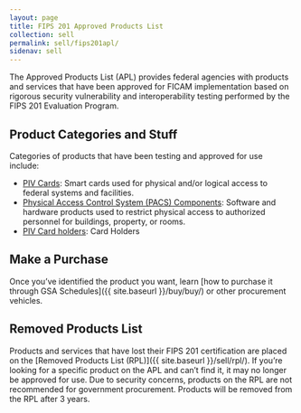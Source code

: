 ```yaml
---
layout: page
title: FIPS 201 Approved Products List
collection: sell
permalink: sell/fips201apl/
sidenav: sell
---
```


The Approved Products List (APL) provides federal agencies with products and services that have been approved for FICAM implementation based on rigorous security vulnerability and interoperability testing performed by the FIPS 201 Evaluation Program.

## Product Categories and Stuff
Categories of products that have been testing and approved for use include:

- [PIV Cards](../sell/piv/): Smart cards used for physical and/or logical access to federal systems and facilities.
- [Physical Access Control System (PACS) Components](../sell/pacs/): Software and hardware products used to restrict physical access to authorized personnel for buildings, property, or rooms.
- [PIV Card holders](../sell/holder): Card Holders

## Make a Purchase
Once you’ve identified the product you want, learn [how to purchase it through GSA Schedules]({{ site.baseurl }}/buy/buy/) or other procurement vehicles.

## Removed Products List

Products and services that have lost their FIPS 201 certification are placed on the [Removed Products List (RPL)]({{ site.baseurl }}/sell/rpl/). If you’re looking for a specific product on the APL and can’t find it, it may no longer be approved for use. Due to security concerns, products on the RPL are not recommended for government procurement. Products will be removed from the RPL after 3 years.
